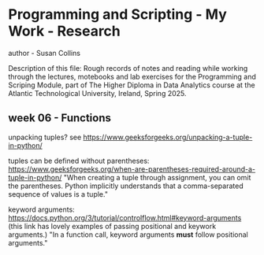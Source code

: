 # Programming and Scripting - My Work - Research
author - Susan Collins

Description of this file: Rough records of notes and reading while working through the lectures, motebooks and lab exercises for the Programming and Scriping Module, part of The Higher Diploma in Data Analytics course at the Atlantic Technological University, Ireland, Spring 2025.


## week 06 - Functions
unpacking tuples? see https://www.geeksforgeeks.org/unpacking-a-tuple-in-python/

tuples can be defined without parentheses: https://www.geeksforgeeks.org/when-are-parentheses-required-around-a-tuple-in-python/
"When creating a tuple through assignment, you can omit the parentheses. Python implicitly understands that a comma-separated sequence of values is a tuple."

keyword arguments: https://docs.python.org/3/tutorial/controlflow.html#keyword-arguments (this link has lovely examples of passing positional and keywork arguments.) "In a function call, keyword arguments **must** follow positional arguments."
